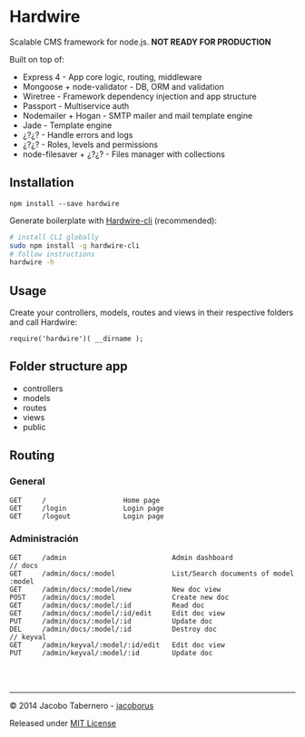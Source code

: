 Hardwire
========

Scalable CMS framework for node.js. **NOT READY FOR PRODUCTION**

Built on top of:

- Express 4 - App core logic, routing, middleware
- Mongoose + node-validator - DB, ORM and validation
- Wiretree - Framework dependency injection and app structure
- Passport - Multiservice auth
- Nodemailer + Hogan - SMTP mailer and mail template engine
- Jade - Template engine
- ¿?¿? - Handle errors and logs
- ¿?¿? - Roles, levels and permissions
- node-filesaver + ¿?¿? - Files manager with collections


Installation
------------

```
npm install --save hardwire
```

Generate boilerplate with [Hardwire-cli](http://github.com/jacoborus/hardwire-cli) (recommended):

```sh
# install CLI globally
sudo npm install -g hardwire-cli
# follow instructions
hardwire -h
```



Usage
-----

Create your controllers, models, routes and views in their respective folders and call Hardwire:

```
require('hardwire')( __dirname );
```

Folder structure app
--------------------

- controllers
- models
- routes
- views
- public


Routing
-------


### General
```
GET		/					Home page
GET		/login				Login page
GET		/logout				Login page
```

### Administración
```
GET		/admin							Admin dashboard
// docs
GET		/admin/docs/:model				List/Search documents of model :model
GET		/admin/docs/:model/new			New doc view
POST	/admin/docs/:model				Create new doc
GET		/admin/docs/:model/:id			Read doc
GET		/admin/docs/:model/:id/edit		Edit doc view
PUT		/admin/docs/:model/:id			Update doc
DEL		/admin/docs/:model/:id			Destroy doc
// keyval
GET		/admin/keyval/:model/:id/edit	Edit doc view
PUT		/admin/keyval/:model/:id		Update doc
```


<br><br>

---

© 2014 Jacobo Tabernero - [jacoborus](https://github.com/jacoborus)

Released under [MIT License](https://raw.github.com/jacoborus/hardwire/master/LICENSE)